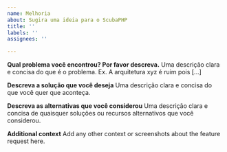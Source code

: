```yaml
---
name: Melhoria
about: Sugira uma ideia para o ScubaPHP
title: ''
labels: ''
assignees: ''

---
```


**Qual problema você encontrou? Por favor descreva.**
Uma descrição clara e concisa do que é o problema. Ex. A arquitetura xyz é ruim pois [...]

**Descreva a solução que você deseja**
Uma descrição clara e concisa do que você quer que aconteça. 

**Descreva as alternativas que você considerou**
Uma descrição clara e concisa de quaisquer soluções ou recursos alternativos que você considerou.

**Additional context**
Add any other context or screenshots about the feature request here.
